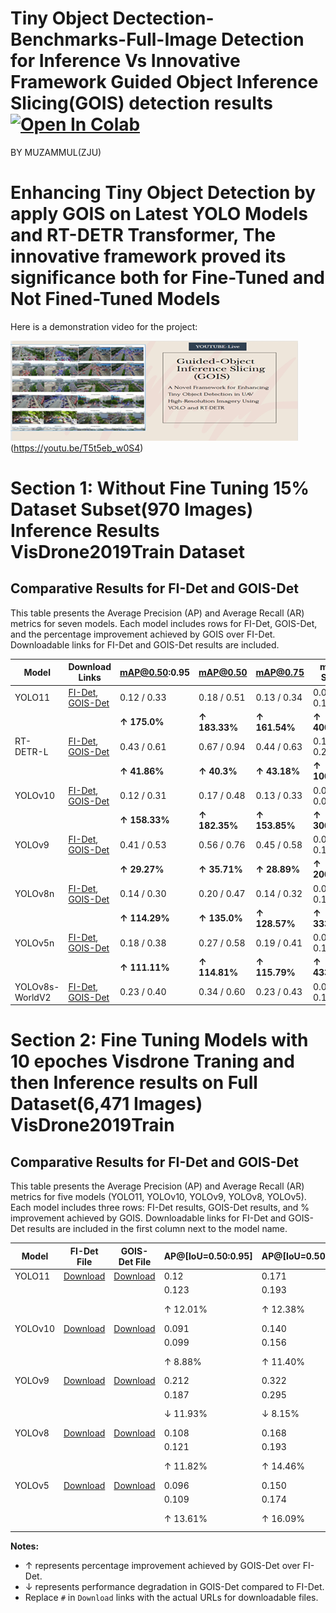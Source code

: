 # Tiny Object Dectection-Benchmarks-Full-Image Detection for Inference  Vs Innovative Framework Guided Object Inference Slicing(GOIS) detection results [![Open In Colab](https://colab.research.google.com/assets/colab-badge.svg)](https://colab.research.google.com/github/<USERNAME>/<REPOSITORY>/blob/<BRANCH>/<PATH_TO_NOTEBOOK>)
BY MUZAMMUL(ZJU)
# Enhancing Tiny Object Detection by apply GOIS on Latest YOLO Models and RT-DETR Transformer, The innovative framework proved its significance both for Fine-Tuned and Not Fined-Tuned Models
Here is a demonstration video for the project:

[![Watch the video](assets/321.png)](https://youtu.be/T5t5eb_w0S4)
(https://youtu.be/T5t5eb_w0S4)

# Section 1: Without Fine Tuning 15% Dataset Subset(970 Images) Inference Results VisDrone2019Train Dataset

## Comparative Results for FI-Det and GOIS-Det
This table presents the Average Precision (AP) and Average Recall (AR) metrics for seven models. Each model includes rows for FI-Det, GOIS-Det, and the percentage improvement achieved by GOIS over FI-Det. Downloadable links for FI-Det and GOIS-Det results are included.

| **Model** | **Download Links**              | **mAP@0.50:0.95** | **mAP@0.50** | **mAP@0.75** | **mAP-Small** | **mAP-Medium** | **mAP-Large** | **AR@1** | **AR@10** | **AR@100** | **AR-Small** | **AR-Medium** | **AR-Large** | **F1 Score** |
|-----------|---------------------------------|-------------------|--------------|--------------|---------------|----------------|---------------|----------|-----------|------------|--------------|---------------|--------------|--------------|
| YOLO11    | [FI-Det](https://github.com/MMUZAMMUL/Small-Object-Detection-Benchmarks-Full_ImageVsGOIS/releases/download/yolo11/FI_yolo11n.json), [GOIS-Det](https://github.com/MMUZAMMUL/Small-Object-Detection-Benchmarks-Full_ImageVsGOIS/releases/download/GOIS-YOLO11/GOIS_yolo11n.json) | 0.12 / 0.33   | 0.18 / 0.51   | 0.13 / 0.34   | 0.02 / 0.10    | 0.23 / 0.57     | 0.57 / 0.96     | 0.12 / 0.27  | 0.27 / 0.68   | 0.29 / 0.87   | 0.04 / 0.33    | 0.49 / 1.40     | 1.09 / 1.93     | 0.17 / 0.47  |
|           |                                 | **↑ 175.0%**      | **↑ 183.33%** | **↑ 161.54%** | **↑ 400.0%**   | **↑ 147.83%**  | **↑ 68.42%**  | **↑ 125.0%**  | **↑ 151.85%**  | **↑ 200.0%**  | **↑ 725.0%**   | **↑ 185.71%**  | **↑ 77.06%**  | **↑ 176.47%** |
| RT-DETR-L | [FI-Det](https://github.com/MMUZAMMUL/Small-Object-Detection-Benchmarks-Full_ImageVsGOIS/releases/download/RT-DETRv1/FI_rtder-l.json), [GOIS-Det](https://github.com/MMUZAMMUL/Small-Object-Detection-Benchmarks-Full_ImageVsGOIS/releases/download/GOIS-RT/GOIS_rtdetr-l.json) | 0.43 / 0.61   | 0.67 / 0.94   | 0.44 / 0.63   | 0.11 / 0.22    | 0.67 / 0.95     | 1.34 / 1.49     | 0.32 / 0.46  | 0.81 / 1.16   | 1.01 / 1.71   | 0.44 / 1.03    | 1.44 / 2.25     | 2.45 / 2.73     | 0.61 / 0.90  |
|           |                                 | **↑ 41.86%**      | **↑ 40.3%**   | **↑ 43.18%**  | **↑ 100.0%**   | **↑ 41.79%**   | **↑ 11.19%**  | **↑ 43.75%**  | **↑ 43.21%**   | **↑ 69.31%**  | **↑ 134.09%**  | **↑ 56.25%**   | **↑ 11.43%**  | **↑ 47.54%**  |
| YOLOv10   | [FI-Det](https://github.com/MMUZAMMUL/Small-Object-Detection-Benchmarks-Full_ImageVsGOIS/releases/download/yolov10-v1/FI_yolov10n.json), [GOIS-Det](https://github.com/MMUZAMMUL/Small-Object-Detection-Benchmarks-Full_ImageVsGOIS/releases/download/GOIS-Yolo10/GOIS_yolov10n.json) | 0.12 / 0.31   | 0.17 / 0.48   | 0.13 / 0.33   | 0.02 / 0.08    | 0.18 / 0.56     | 0.63 / 0.93     | 0.13 / 0.26  | 0.25 / 0.61   | 0.27 / 0.76   | 0.02 / 0.27    | 0.38 / 1.25     | 1.18 / 1.85     | 0.17 / 0.44  |
|           |                                 | **↑ 158.33%**     | **↑ 182.35%** | **↑ 153.85%** | **↑ 300.0%**   | **↑ 211.11%**  | **↑ 47.62%**  | **↑ 100.0%**  | **↑ 144.0%**   | **↑ 181.48%** | **↑ 1250.0%**  | **↑ 228.95%**  | **↑ 56.78%**  | **↑ 158.82%** |
| YOLOv9    | [FI-Det](https://github.com/MMUZAMMUL/Small-Object-Detection-Benchmarks-Full_ImageVsGOIS/releases/download/Yolov9-v1/FI_YOLOv9c.json), [GOIS-Det](https://github.com/MMUZAMMUL/Small-Object-Detection-Benchmarks-Full_ImageVsGOIS/releases/download/GOIS-YOLO9/GOIS_YOLOv9c.json) | 0.41 / 0.53   | 0.56 / 0.76   | 0.45 / 0.58   | 0.06 / 0.18    | 0.72 / 0.90     | 1.33 / 1.18     | 0.30 / 0.40  | 0.65 / 0.91   | 0.73 / 1.16   | 0.17 / 0.53    | 1.20 / 1.79     | 2.22 / 2.21     | 0.52 / 0.73  |
|           |                                 | **↑ 29.27%**      | **↑ 35.71%**  | **↑ 28.89%**  | **↑ 200.0%**   | **↑ 25.0%**    | **↓ 11.28%** | **↑ 33.33%** | **↑ 40.0%**   | **↑ 58.9%**   | **↑ 211.76%**  | **↑ 49.17%**   | **↓ 0.45%**   | **↑ 40.38%**  |
| YOLOv8n   | [FI-Det](https://github.com/MMUZAMMUL/Small-Object-Detection-Benchmarks-Full_ImageVsGOIS/releases/download/Yolov8-v1/FI_yolov8n.json), [GOIS-Det](https://github.com/MMUZAMMUL/Small-Object-Detection-Benchmarks-Full_ImageVsGOIS/releases/download/GOIS-YOLO8/GOIS_yolov8n.json) | 0.14 / 0.30   | 0.20 / 0.47   | 0.14 / 0.32   | 0.03 / 0.13    | 0.24 / 0.53     | 0.54 / 0.97     | 0.15 / 0.28  | 0.29 / 0.67   | 0.32 / 0.84   | 0.04 / 0.39    | 0.50 / 1.34     | 1.22 / 1.93     | 0.19 / 0.44  |
|           |                                 | **↑ 114.29%**     | **↑ 135.0%**  | **↑ 128.57%** | **↑ 333.33%**  | **↑ 120.83%**  | **↑ 79.63%** | **↑ 86.67%** | **↑ 131.03%** | **↑ 162.5%**  | **↑ 875.0%**   | **↑ 168.0%**   | **↑ 58.2%**   | **↑ 131.58%** |
| YOLOv5n   | [FI-Det](https://github.com/MMUZAMMUL/Small-Object-Detection-Benchmarks-Full_ImageVsGOIS/releases/download/Yolov5-v1/FI_yolov5su.json), [GOIS-Det](https://github.com/MMUZAMMUL/Small-Object-Detection-Benchmarks-Full_ImageVsGOIS/releases/download/GOIS-YOLO5/GOIS_yolov5su.json) | 0.18 / 0.38   | 0.27 / 0.58   | 0.19 / 0.41   | 0.03 / 0.16    | 0.32 / 0.65     | 0.79 / 1.02     | 0.16 / 0.29  | 0.36 / 0.71   | 0.41 / 0.93   | 0.10 / 0.51    | 0.67 / 1.44     | 1.51 / 1.93     | 0.25 / 0.54  |
|           |                                 | **↑ 111.11%**     | **↑ 114.81%** | **↑ 115.79%** | **↑ 433.33%**  | **↑ 103.12%**  | **↑ 29.11%** | **↑ 81.25%** | **↑ 97.22%**  | **↑ 126.83%** | **↑ 410.0%**   | **↑ 114.93%**  | **↑ 27.81%**  | **↑ 116.0%**  |
| YOLOv8s-WorldV2   | [FI-Det](https://github.com/MMUZAMMUL/Small-Object-Detection-Benchmarks-Full_ImageVsGOIS/releases/download/yolo8world-v1/FI_yolov8s-worldv2.json), [GOIS-Det](https://github.com/MMUZAMMUL/Small-Object-Detection-Benchmarks-Full_ImageVsGOIS/releases/download/GOIS-YOLOWORLD/GOIS_yolov8s-worldv2.json) | 0.23 / 0.40   | 0.34 / 0.60   | 0.23 / 0.43   | 0.04 / 0.16    | 0.42 / 0.68     | 0.90 / 1.01     | 0.21 / 0.36  | 0.42 / 0.84   | 0.46 / 1.03   | 0.11 / 0.48    | 0.75 / 1.59     | 1.79 / 1.97     | 0.30 / 0.58  |


# Section 2: Fine Tuning Models with 10 epoches Visdrone Traning and then Inference results  on  Full Dataset(6,471 Images) VisDrone2019Train 

## Comparative Results for FI-Det and GOIS-Det
This table presents the Average Precision (AP) and Average Recall (AR) metrics for five models (YOLO11, YOLOv10, YOLOv9, YOLOv8, YOLOv5). Each model includes three rows: FI-Det results, GOIS-Det results, and % improvement achieved by GOIS. Downloadable links for FI-Det and GOIS-Det results are included in the first column next to the model name.

| **Model** | **FI-Det File** | **GOIS-Det File** | **AP@[IoU=0.50:0.95]** | **AP@[IoU=0.50]** | **AP@[IoU=0.75]** | **AP-Small** | **AP-Medium** | **AP-Large** | **AR@1** | **AR@10** | **AR@100** | **AR-Small** | **AR-Medium** | **AR-Large** | **F1 Score** |
|-----------|-----------------|-------------------|-------------------------|-------------------|-------------------|--------------|---------------|--------------|----------|-----------|------------|--------------|---------------|--------------|--------------|
| YOLO11    | [Download](#)   | [Download](#)    | 0.12                   | 0.171            | 0.119            | 0.024        | 0.159         | 0.283        | 0.045    | 0.112     | 0.137      | 0.035        | 0.208         | 0.349        | 0.17         |
|           |                 |                   | 0.123                  | 0.193            | 0.132            | 0.072        | 0.164         | 0.151        | 0.054    | 0.152     | 0.208      | 0.132        | 0.274         | 0.227        | 0.47         |
|           |                 |                   | ↑ 12.01%               | ↑ 12.38%         | ↑ 11.26%         | ↑ 196.90%    | ↑ 2.94%       | ↓ 46.71%     | ↑ 18.81% | ↑ 35.46%  | ↑ 51.17%   | ↑ 278.66%    | ↑ 31.44%      | ↓ 34.90%     | ↑ 176.47%    |
| YOLOv10   | [Download](#)   | [Download](#)    | 0.091                  | 0.140            | 0.100            | 0.022        | 0.133         | 0.222        | 0.041    | 0.097     | 0.117      | 0.029        | 0.178         | 0.278        | 0.17         |
|           |                 |                   | 0.099                  | 0.156            | 0.107            | 0.061        | 0.130         | 0.100        | 0.047    | 0.127     | 0.172      | 0.109        | 0.219         | 0.159        | 0.44         |
|           |                 |                   | ↑ 8.88%                | ↑ 11.40%         | ↑ 7.08%          | ↑ 176.54%    | ↓ 2.30%       | ↓ 54.85%     | ↑ 14.18% | ↑ 31.01%  | ↑ 46.09%   | ↑ 279.22%    | ↑ 22.50%      | ↓ 42.82%     | ↑ 158.82%    |
| YOLOv9    | [Download](#)   | [Download](#)    | 0.212                  | 0.322            | 0.232            | 0.079        | 0.320         | 0.472        | 0.080    | 0.211     | 0.252      | 0.103        | 0.387         | 0.551        | 0.17         |
|           |                 |                   | 0.187                  | 0.295            | 0.199            | 0.130        | 0.242         | 0.171        | 0.079    | 0.231     | 0.310      | 0.234        | 0.396         | 0.239        | 0.44         |
|           |                 |                   | ↓ 11.93%               | ↓ 8.15%          | ↓ 14.10%         | ↑ 64.98%     | ↓ 24.20%      | ↓ 63.83%     | ↓ 1.07%  | ↑ 9.85%   | ↑ 22.94%   | ↑ 127.93%    | ↑ 2.38%       | ↓ 56.64%     | ↑ 158.82%    |
| YOLOv8    | [Download](#)   | [Download](#)    | 0.108                  | 0.168            | 0.118            | 0.025        | 0.158         | 0.290        | 0.046    | 0.113     | 0.136      | 0.032        | 0.209         | 0.365        | 0.17         |
|           |                 |                   | 0.121                  | 0.193            | 0.130            | 0.070        | 0.163         | 0.149        | 0.056    | 0.158     | 0.211      | 0.131        | 0.281         | 0.220        | 0.47         |
|           |                 |                   | ↑ 11.82%               | ↑ 14.46%         | ↑ 10.03%         | ↑ 178.14%    | ↑ 3.22%       | ↓ 48.67%     | ↑ 22.33% | ↑ 40.05%  | ↑ 55.92%   | ↑ 308.02%    | ↑ 34.65%      | ↓ 39.72%     | ↑ 176.47%    |
| YOLOv5    | [Download](#)   | [Download](#)    | 0.096                  | 0.150            | 0.104            | 0.019        | 0.138         | 0.270        | 0.040    | 0.098     | 0.119      | 0.026        | 0.181         | 0.329        | 0.17         |
|           |                 |                   | 0.109                  | 0.174            | 0.116            | 0.059        | 0.150         | 0.134        | 0.050    | 0.139     | 0.188      | 0.111        | 0.254         | 0.205        | 0.54         |
|           |                 |                   | ↑ 13.61%               | ↑ 16.09%         | ↑ 11.36%         | ↑ 209.43%    | ↑ 9.07%       | ↓ 50.16%     | ↑ 26.22% | ↑ 42.71%  | ↑ 58.12%   | ↑ 329.90%    | ↑ 40.05%      | ↓ 37.62%     | ↑ 216.47%    |

**Notes:**
- ↑ represents percentage improvement achieved by GOIS-Det over FI-Det.
- ↓ represents performance degradation in GOIS-Det compared to FI-Det.
- Replace `#` in `Download` links with the actual URLs for downloadable files.
